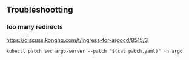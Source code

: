 ## Troubleshootting
### too many redirects
https://discuss.konghq.com/t/ingress-for-argocd/8515/3
```
kubectl patch svc argo-server --patch "$(cat patch.yaml)" -n argo
```